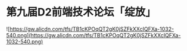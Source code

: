 # 第九届D2前端技术论坛「绽放」

![https://gw.alicdn.com/tfs/TB1cKPOqQT2gK0jSZFkXXcIQFXa-1032-540.png](https://gw.alicdn.com/tfs/TB1cKPOqQT2gK0jSZFkXXcIQFXa-1032-540.png)

